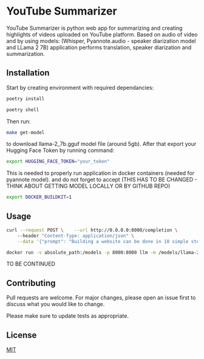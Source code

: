 # YouTube Summarizer

YouTube Summarizer is python web app for summarizing and creating highlights of videos uploaded on YouTube platform. Based on audio of video and by using models: (Whisper, Pyannote.audio - speaker diarization model and LLama 2 7B) application performs translation, speaker diarization and summarization. 

## Installation

Start by creating environment with required dependancies:

```bash
poetry install
```
```bash
poetry shell
```

Then run:
```bash
make get-model
```
to download llama-2_7b.gguf model file (around 5gb).
After that export your Hugging Face Token by running command:
```bash
export HUGGING_FACE_TOKEN="your_token"
```
This is needed to properly run application in docker containers (needed for pyannote model).
and do not forget to accept (THIS HAS TO BE CHANGED - THINK ABOUT GETTING MODEL LOCALLY OR BY GITHUB REPO)

```bash
export DOCKER_BUILDKIT=1
```
## Usage

```bash
curl --request POST \    --url http://0.0.0.0:8000/completion \     
    --header "Content-Type: application/json" \
    --data '{"prompt": "Building a website can be done in 10 simple steps:","n_predict": 128}' 2>/dev/null | jq -C | less
```

```bash
docker run -v absolute_path:/models -p 8000:8000 llm -m /models/llama-2-7b-chat.Q5_K_M.gguf --port 8000 --host 0.0.0.0 -n 512
```

TO BE CONTINUED


## Contributing

Pull requests are welcome. For major changes, please open an issue first
to discuss what you would like to change.

Please make sure to update tests as appropriate.

## License

[MIT](https://choosealicense.com/licenses/mit/)